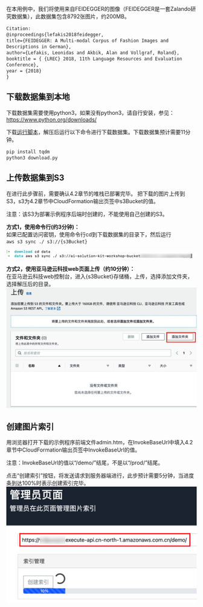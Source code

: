 在本用例中，我们将使用来自FEIDEGGER的图像（FEIDEGGER是一套Zalando研究数据集），此数据集包含8792张图片，约200MB。
```
Citation:
@inproceedings{lefakis2018feidegger,
title={FEIDEGGER: A Multi-modal Corpus of Fashion Images and Descriptions in German},
author={Lefakis, Leonidas and Akbik, Alan and Vollgraf, Roland},
booktitle = { {LREC} 2018, 11th Language Resources and Evaluation Conference},
year = {2018}
}
```
## 下载数据集到本地
下载数据集需要使用python3，如果没有python3，请自行安装，参见：<https://www.python.org/downloads/>

下载[运行脚本](https://aws-gcr-solutions-workshop.s3.cn-northwest-1.amazonaws.com.cn/ai-solution-kit/v1.0.0/download.zip)，解压后运行以下命令进行下载数据集。下载数据集预计需要11分钟。
```
pip install tqdm
python3 download.py
```

## 上传数据集到S3
在进行此步骤前，需要确认4.2章节的堆栈已部署完毕。
把下载的图片上传到S3，s3为4.2章节中CloudFormation输出页签中s3Bucket的值。

注意：该S3为部署示例程序后端时创建的，不能使用自己创建的S3。

**方式1，使用命令行(约3分钟)：**  
如果已配置访问密钥，使用命令行cd到下载数据集的目录下，然后运行  
`aws s3 sync ./ s3://{s3Bucket}`  

![](images/admin-0.png)

**方式2，使用亚马逊云科技web页面上传（约10分钟）：**  
在亚马逊云科技web控制台，进入{s3Bucket}存储桶，上传，选择添加文件夹，选择解压后的目录。
![](images/admin-1.png)
## 创建图片索引
用浏览器打开下载的示例程序前端文件admin.htm，在InvokeBaseUrl中填入4.2章节中CloudFormation输出页签中InvokeBaseUrl的值。

注意：InvokeBaseUrl的值以“/demo/”结尾，不是以“/prod/”结尾。


点击“创建索引”按钮，将发送请求到服务器端进行，此步预计需要5分钟，当进度条到达100%时表示创建索引完毕。
![](images/admin-2.png)
